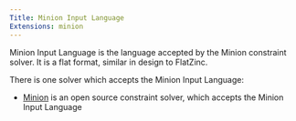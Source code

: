 ```yaml
---
Title: Minion Input Language
Extensions: minion
---
```


Minion Input Language is the language accepted by the Minion constraint solver. It is a flat format, similar in design to FlatZinc.

There is one solver which accepts the Minion Input Language:

* [Minion](http://github.com/minion) is an open source constraint solver, which accepts the Minion Input Language
